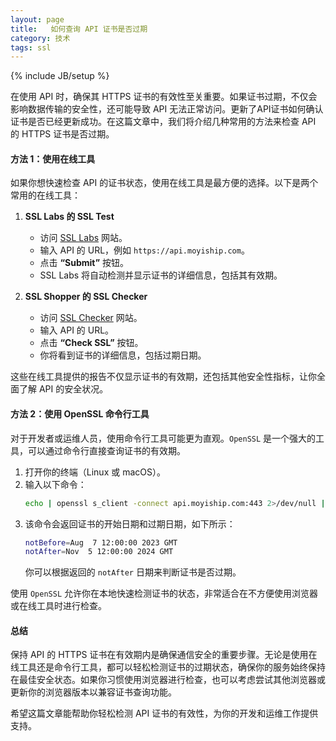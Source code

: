 ```yaml
---
layout: page
title:   如何查询 API 证书是否过期
category: 技术
tags: ssl
---
```

{% include JB/setup %}

在使用 API 时，确保其 HTTPS 证书的有效性至关重要。如果证书过期，不仅会影响数据传输的安全性，还可能导致 API 无法正常访问。更新了API证书如何确认证书是否已经更新成功。在这篇文章中，我们将介绍几种常用的方法来检查 API 的 HTTPS 证书是否过期。

#### 方法 1：使用在线工具

如果你想快速检查 API 的证书状态，使用在线工具是最方便的选择。以下是两个常用的在线工具：

1. **SSL Labs 的 SSL Test**
   - 访问 [SSL Labs](https://www.ssllabs.com/ssltest/index.html) 网站。
   - 输入 API 的 URL，例如 `https://api.moyiship.com`。
   - 点击 **“Submit”** 按钮。
   - SSL Labs 将自动检测并显示证书的详细信息，包括其有效期。

2. **SSL Shopper 的 SSL Checker**
   - 访问 [SSL Checker](https://www.sslshopper.com/ssl-checker.html) 网站。
   - 输入 API 的 URL。
   - 点击 **“Check SSL”** 按钮。
   - 你将看到证书的详细信息，包括过期日期。

这些在线工具提供的报告不仅显示证书的有效期，还包括其他安全性指标，让你全面了解 API 的安全状况。

#### 方法 2：使用 OpenSSL 命令行工具

对于开发者或运维人员，使用命令行工具可能更为直观。`OpenSSL` 是一个强大的工具，可以通过命令行直接查询证书的有效期。

1. 打开你的终端（Linux 或 macOS）。
2. 输入以下命令：
   ```bash
   echo | openssl s_client -connect api.moyiship.com:443 2>/dev/null | openssl x509 -noout -dates
   ```
3. 该命令会返回证书的开始日期和过期日期，如下所示：
   ```bash
   notBefore=Aug  7 12:00:00 2023 GMT
   notAfter=Nov  5 12:00:00 2024 GMT
   ```
   你可以根据返回的 `notAfter` 日期来判断证书是否过期。

使用 `OpenSSL` 允许你在本地快速检测证书的状态，非常适合在不方便使用浏览器或在线工具时进行检查。

#### 总结

保持 API 的 HTTPS 证书在有效期内是确保通信安全的重要步骤。无论是使用在线工具还是命令行工具，都可以轻松检测证书的过期状态，确保你的服务始终保持在最佳安全状态。如果你习惯使用浏览器进行检查，也可以考虑尝试其他浏览器或更新你的浏览器版本以兼容证书查询功能。

希望这篇文章能帮助你轻松检测 API 证书的有效性，为你的开发和运维工作提供支持。
